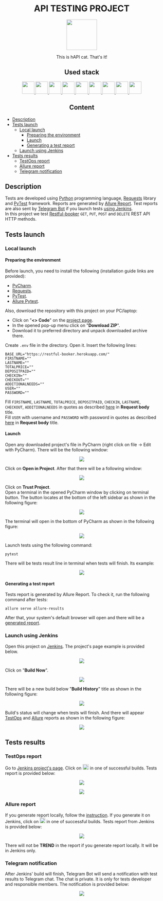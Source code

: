 <h1 align="center">API TESTING PROJECT</h1>  
<p align="center">
    <img src="resources/happy-cat.gif" height="100" />
</p>
<p align="center">This is hAPI cat. That's it!</p>

<h2 align="center">Used stack</h2>
<p align="center">
    <a href="https://www.python.org/">
        <img src="resources/python-original.svg" height="40" width="40" />
    </a>
    <a href="https://www.jetbrains.com/pycharm/">
        <img src="resources/pycharm-logo.svg" height="40" width="40" />
    </a>
    <a href="https://restfulapi.net/http-methods/">
        <img src="resources/rest-api-icon.svg" height="40" width="40" />
    </a>
    <a href="https://docs.pytest.org/">
        <img src="resources/pytest-original.svg" height="40" width="40" />
    </a>
    <a href="https://git-scm.com/">
        <img src="resources/git-original.svg" height="40" width="40" />
    </a>
    <a href="https://www.jenkins.io/">
        <img src="resources/jenkins-original.svg" height="40" width="40" />
    </a>
    <a href="https://allurereport.org/">
        <img src="resources/allure-report-logo.svg" height="40" width="40" />
    </a>
    <a href="https://qameta.io/">
        <img src="resources/allure-testops.svg" height="40" width="40" />
    </a>
    <a href="https://telegram.org/">
        <img src="resources/telegram-logo.svg" height="40" width="40" />
    </a>
</p>  

<h2 align="center">Content</h2>  

* [Description](#description)  
* [Tests launch](#tests-launch)  
    * [Local launch](#local-launch)  
        * [Preparing the environment](#preparing-the-environment)  
        * [Launch](#launch)  
        * [Generating a test report](#generating-a-test-report)  
    * [Launch using Jenkins](#launch-using-jenkins)  
* [Tests results](#tests-results)  
    * [TestOps report](#testops-report)  
    * [Allure report](#allure-report)  
    * [Telegram notification](#telegram-notification)  

## Description

Tests are developed using [Python](https://www.python.org/) programming language, [Requests](https://pypi.org/project/requests/) library and [PyTest](https://docs.pytest.org/) framework. Reports are generated by [Allure Report](https://allurereport.org/). Test reports are also sent by [Telegram Bot](https://core.telegram.org/bots) if you launch tests [using Jenkins](#launch-using-jenkins).  
In this project we test [Restful-booker](https://restful-booker.herokuapp.com/apidoc/) ```GET```, ```PUT```, ```POST``` and ```DELETE``` REST API HTTP methods.  

## Tests launch

### Local launch

#### Preparing the environment

Before launch, you need to install the following (installation guide links are provided):  
* [PyCharm](https://www.jetbrains.com/pycharm/).  
* [Requests](https://pypi.org/project/requests/).  
* [PyTest](https://docs.pytest.org/en/7.4.x/getting-started.html#install-pytest).  
* [Allure Pytest](https://pypi.org/project/allure-pytest/).  

Also, download the repository with this project on your PC/laptop:  
* Click on "**<> Code**" on the [project page](https://github.com/engovadzip/QA_guru_API_project).  
* In the opened pop-up menu click on "**Download ZIP**".  
* Download it to preferred directory and unpack downloaded archive there.  

Create ```.env``` file in the directory. Open it. Insert the following lines:
```
BASE_URL="https://restful-booker.herokuapp.com/"  
FIRSTNAME=""  
LASTNAME=""  
TOTALPRICE=""  
DEPOSITPAID=""  
CHECKIN=""  
CHECKOUT=""  
ADDITIONALNEEDS=""  
USER=""  
PASSWORD=""  
```

Fill ```FIRSTNAME```, ```LASTNAME```, ```TOTALPRICE```, ```DEPOSITPAID```, ```CHECKIN```, ```LASTNAME```, ```CHECKOUT```, ```ADDITIONALNEEDS``` in quotes as described [here](https://restful-booker.herokuapp.com/apidoc/index.html#api-Booking-CreateBooking) in **Request body** title.  
Fill ```USER``` with username and ```PASSWORD``` with password in quotes as described [here](https://restful-booker.herokuapp.com/apidoc/index.html#api-Auth-CreateToken) in **Request body** title.  

#### Launch

Open any downloaded project's file in PyCharm (right click on file -> Edit with PyCharm). There will be the following window:  
<p align="center">
    <img src="resources/pycharm_project.png"/>
</p>

Click on **Open in Project**. After that there will be a following window:  
<p align="center">
    <img src="resources/trust_project.png"/>
</p>

Click on **Trust Project**.  
Open a terminal in the opened PyCharm window by clicking on terminal button. The button locates at the bottom of the left sidebar as shown in the following figure:
<p align="center">
    <img src="resources/terminal.png"/>
</p>
The terminal will open in the bottom of PyCharm as shown in the following figure:
<p align="center">
    <img src="resources/opened_terminal.png"/>
</p>

Launch tests using the following command:  
```
pytest
```
There will be tests result line in terminal when tests will finish. Its example:  
<p align="center">
    <img src="resources/tests-result.png"/>
</p>

#### Generating a test report

Tests report is generated by Allure Report. To check it, run the following command after tests:  
```
allure serve allure-results
```  
After that, your system's default browser will open and there will be a [generated report](#allure-report).  

### Launch using Jenkins

Open this project on [Jenkins](https://jenkins.autotests.cloud/job/engovadzip_API_project/). The project's page example is provided below.
<p align="center">
    <img src="resources/jenkins-window.png" />  
</p>  

Click on "**Build Now**".  

<p align="center">
    <img src="resources/jenkins-build.png" />  
</p>  

There will be a new build below "**Build History**" title as shown in the following figure:  
<p align="center">
    <img src="resources/build.png" />  
</p>  

Build's status will change when tests will finish. And there will appear [TestOps](#testops-report) and [Allure](#allure-report) reports as shown in the following figure:  
<p align="center">
    <img src="resources/passed_tests.png" />  
</p>

## Tests results

### TestOps report
Go to [Jenkins project's page](https://jenkins.autotests.cloud/job/engovadzip_API_project/). Click on <img src="resources/allure-testops.svg" height="18" width="20" /> in one of successful builds. Tests report is provided below:
<p align="center">
    <img src="resources/testops_screen_1.png" />  
</p>  

<p align="center">
    <img src="resources/testops_screen_2.png" />  
</p>  

### Allure report

If you generate report locally, follow the [instruction](#generating-a-test-report). If you generate it on Jenkins, click on <img src="resources/allure-jenkins.png" height="18" width="18" /> in one of successful builds. Tests report from Jenkins is provided below:
<p align="center">
    <img src="resources/allure-report.png" />  
</p>  

There will not be **TREND** in the report if you generate report locally. It will be in Jenkins only. 

### Telegram notification

After Jenkins' build will finish, Telegram Bot will send a notification with test results to Telegram chat. The chat is private. It is only for tests developer and responsible members. The notification is provided below:
<p align="center">
    <img src="resources/telegram_notification.png" />  
</p>  